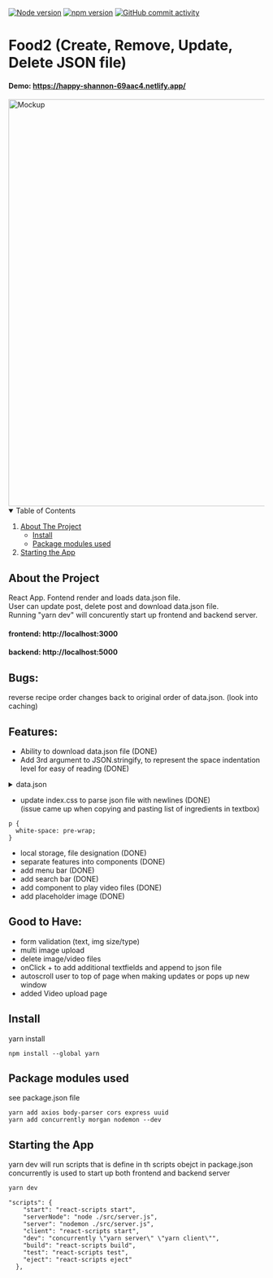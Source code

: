 [![Node version][node-shield]][node-url]
[![npm version][npm-shield]][npm-url]
[![GitHub commit activity][commits-shield]][commits-url]

# Food2 (Create, Remove, Update, Delete JSON file) 
#### Demo: https://happy-shannon-69aac4.netlify.app/   
<img src="https://github.com/thraddash/food2/blob/master/src/images/mockup.jpg" width="800" title="Mockup">

<!-- TABLE OF CONTENTS -->
<details open="open">
  <summary>Table of Contents</summary>
  <ol>
    <li>
      <a href="#about-the-project">About The Project</a>
      <ul>
        <li><a href="#install">Install</a></li>
        <li><a href="#package-modules-used">Package modules used</a></li>
      </ul>
    </li>
    <li><a href="#starting-the-app">Starting the App</a></li>
  </ol>
</details>

## About the Project
React App. Fontend render and loads data.json file.   
User can update post, delete post and download data.json file.    
Running "yarn dev" will concurently start up frontend and backend server.  

#### frontend: http://localhost:3000  
#### backend: http://localhost:5000  

## Bugs:  
reverse recipe order changes back to original order of data.json. (look into caching)   

## Features:  
- Ability to download data.json file (DONE)
- Add 3rd argument to JSON.stringify, to represent the space indentation level for easy of reading (DONE)
<details>
  <summary> data.json </summary>
  
```json 
[
  {
    "id": "18a34f20-bc30-11eb-b83d-13213367ae36",
    "title": "hello",
    "content": "world"
  },
  {
    "id": "00d4fd70-bc31-11eb-806e-4119ef39d572",
    "title": "aa",
    "content": "aa"
  }
]
```
</details>

- update index.css to parse json file with newlines (DONE)     
(issue came up when copying and pasting list of ingredients in textbox)   
```
p {
  white-space: pre-wrap;
}
```
- local storage, file designation (DONE) 
- separate features into components (DONE)
- add menu bar (DONE)
- add search bar (DONE)
- add component to play video files (DONE)   
- add placeholder image (DONE)   
## Good to Have:   
- form validation (text, img size/type)
- multi image upload
- delete image/video files   
- onClick + to add additional textfields and append to json file
- autoscroll user to top of page when making updates or pops up new window   
- added Video upload page        

## Install 
yarn install  
```
npm install --global yarn
```

## Package modules used
see package.json file  
```
yarn add axios body-parser cors express uuid
yarn add concurrently morgan nodemon --dev
```

## Starting the App
yarn dev will run scripts that is define in th scripts obejct in package.json  
concurrently is used to start up both frontend and backend server  
```sh
yarn dev
```

```node
"scripts": {
    "start": "react-scripts start",
    "serverNode": "node ./src/server.js",
    "server": "nodemon ./src/server.js",
    "client": "react-scripts start",
    "dev": "concurrently \"yarn server\" \"yarn client\"",
    "build": "react-scripts build",
    "test": "react-scripts test",
    "eject": "react-scripts eject"
  },
 ```

<!-- MARKDOWN LINKS & IMAGES -->
[node-shield]: https://img.shields.io/badge/node-v14.15.5-blue
[node-url]: https://nodejs.org/
[npm-shield]: https://img.shields.io/badge/npm-v6.14.11-orange
[npm-url]: https://www.npmjs.com/package/npm-install
[commits-shield]: https://img.shields.io/badge/commits-95-green.svg
[commits-url]: https://img.shields.io/github/commit-activity/y/thraddash/food2
[product-screenshot]: /src/images/
